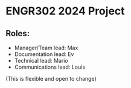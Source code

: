# ENGR302 2024 Project



## Roles:

- Manager/Team lead: Max
- Documentation lead: Ev
- Technical lead: Mario
- Communications lead: Louis

(This is flexible and open to change)
